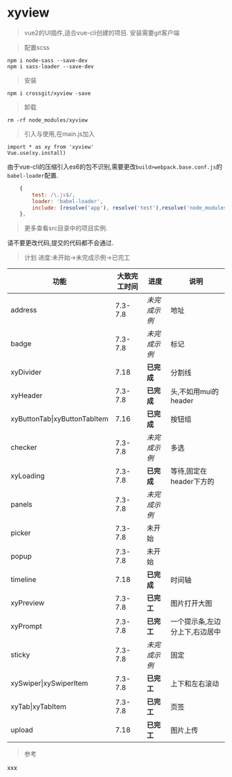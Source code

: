 # xyview

> vue2的UI插件,适合vue-cli创建的项目. 安装需要git客户端

> 配置scss

    npm i node-sass --save-dev
    npm i sass-loader --save-dev

> 安装

    npm i crossgit/xyview -save

> 卸载

    rm -rf node_modules/xyview

> 引入与使用,在main.js加入

    import * as xy from 'xyview' 
    Vue.use(xy.install)
    
由于vue-cli的压缩引入es6的包不识别,需要更改`build>webpack.base.conf.js`的 `babel-loader`配置.

``` javascript
    {
        test: /\.js$/,
        loader: 'babel-loader',
        include: [resolve('app'), resolve('test'),resolve('node_modules/xyview')]
    },
```
 > 更多查看src目录中的项目实例.
 
 请不要更改代码,提交的代码都不会通过.

 > 计划 进度:未开始->未完成示例->已完工

功能|大致完工时间|进度|说明
----|----|----|----
address|7.3-7.8|*未完成示例*|地址
badge|7.3-7.8|*未完成示例*|标记 
xyDivider|7.18|**已完成**|分割线
xyHeader|7.3-7.8|**已完成**|头,不如用mui的header
xyButtonTab\|xyButtonTabItem|7.16|**已完成**|按钮组
checker|7.3-7.8|*未完成示例*|多选
xyLoading|7.3-7.8|**已完成**|等待,固定在header下方的
panels|7.3-7.8|*未完成示例*
picker|7.3-7.8|未开始
popup|7.3-7.8|未开始
timeline|7.18|**已完成**|时间轴
xyPreview|7.3-7.8|**已完工**|图片打开大图
xyPrompt|7.3-7.8|**已完工**|一个提示条,左边分上下,右边居中
sticky|7.3-7.8|*未完成示例*|固定
xySwiper\|xySwiperItem|7.3-7.8|**已完工**|上下和左右滚动
xyTab\|xyTabItem|7.3-7.8|**已完工**|页签
upload|7.18|**已完工**|图片上传


> 参考
 
xxx